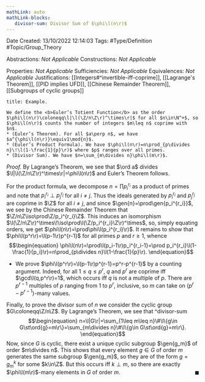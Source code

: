 ```yaml
---
mathLink: auto
mathLink-blocks:
   divisor-sum: Divisor Sum of $\phi\l(n\r)$
---
```


<div class="topSpace"></div>

Date Created: 13/10/2022 12:14:03
Tags: #Type/Definition #Topic/Group_Theory

Abstractions: <i>Not Applicable</i>
Constructions: <i>Not Applicable</i>

Properties: <i>Not Applicable</i>
Sufficiencies: <i>Not Applicable</i>
Equivalences: <i>Not Applicable</i>
Justifications: [[Integers#^invertible-iff-coprime]], [[Lagrange's Theorem]], [[PID implies UFD]], [[Chinese Remainder Theorem]], [[Subgroups of cyclic groups]]

``` ad-Example
title: Example.

We define the <b>Euler’s Totient Function</b> as the order $\phi\l(n\r)\coloneqq\l|\l(\Z/n\Z\r)^\times\r|$ for all $n\in\N^+$, so $\phi\l(n\r)$ counts the number of integers $m\leq n$ coprime with $n$.
* (Euler’s Theorem). For all $a\perp n$, we have $a^{\phi\l(n\r)}\equiv1\mod{n}$.
* (Euler’s Product Formula). We have $\phi\l(n\r)=n\prod_{p\divides n}\!\l(1-\frac{1}{p}\r)$ where $p$ ranges over all primes.
* (Divisor Sum). We have $n=\sum_{m\divides n}\phi\l(m\r)$.

```

<i>Proof.</i> By Lagrange’s Theorem, we see that $\ord a$ divides $\l|\l(\Z/n\Z\r)^\times\r|=\phi\l(n\r)$ and Euler’s Theorem follows.

For the product formula, we decompose $n=\prod p_i^{r_i}$ as a product of primes and note that $p_i^{r_i}\perp p_j^{r_j}$ for all $i\neq j$. Thus the ideals generated by $p_i^{r_i}$ and $p_j^{r_j}$ are coprime in $\Z$ for all $i\neq j$, and since $\gen{n}=\prod\gen{p_i^{r_i}}$, we see by the Chinese Remainder Theorem that $\Z/n\Z\iso\prod\Z/p_i^{r_i}\Z$. This induces an isomorphism $\l(\Z/n\Z\r)^\times\!\iso\prod\l(\Z/p_i^{r_i}\Z\r)^\times$, so, simply equating orders, we get $\phi\l(n\r)=\prod\phi\l(p_i^{r_i}\r)$. It remains to show that $\phi\l(p^r\r)=\l(p-1\r)p^{r-1}$ for all primes $p$ and $r\geq1$, whence
$$\begin{equation}
    \phi\l(n\r)=\prod\l(p_i-1\r)p_i^{r_i-1}=\prod p_i^{r_i}\l(1-\frac{1}{p_i}\r)=n\prod_{p\divides n}\l(1-\frac{1}{p}\r).
\end{equation}$$
* We prove $\phi\l(p^r\r)=\l(p-1\r)p^{r-1}=p^r-p^{r-1}$ by a counting argument. Indeed, for all $1\leq q\leq p^r$, $q$ and $p^r$ are coprime iff $\gcd\l(q,p^r\r)=1$, which occurs iff $q$ is not a multiple of $p$. There are $p^{r-1}$ multiples of $p$ ranging from $1$ to $p^r$, inclusive, so $m$ can take on ($p^r-p^{r-1}$)-many values.

Finally, to prove the divisor sum of $n$ we consider the cyclic group $G\coloneqq\Z/n\Z$. By Lagrange’s Theorem, we see that
^divisor-sum
$$\begin{equation}
    n=\l|G\r|=\sum_{1\leq m\leq n}\#\l\{g\in G\st\ord{g}=m\r\}=\sum_{m\divides n}\#\l\{g\in G\st\ord{g}=m\r\}.
\end{equation}$$
Now, since $G$ is cyclic, there exist a unique cyclic subgroup $\gen{g_m}$ of order $m\divides n$. This shows that every element $g\in G$ of order $m$ generates the same subgroup $\gen{g_m}$, so they are of the form $g=g_m^k$ for some $k\in\Z$. But this occurs iff $k\perp m$, so there are exactly $\phi\l(m\r)$-many elements in $G$ of order $m$.<span style="float:right;">$\blacksquare$</span>
